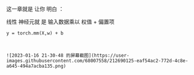 这一章就是 让你 明白 ：

线性 神经元就  是 输入数据乘以 权值 + 偏置项 

    y = torch.mm(X,w) + b 
    
    
    
    ![2023-01-16 21-30-48 的屏幕截图](https://user-images.githubusercontent.com/68007558/212690125-eaf54ac2-772d-4c8e-a645-494a7acba135.png)
